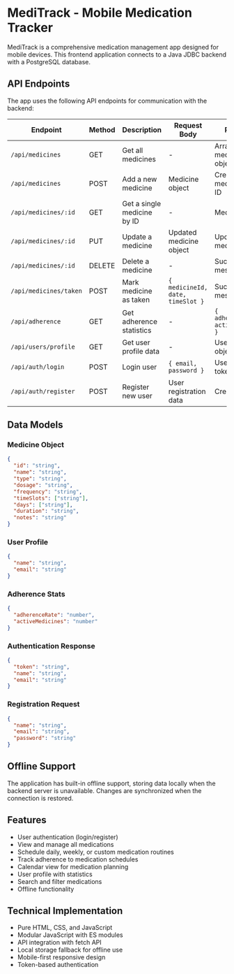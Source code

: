 
# MediTrack - Mobile Medication Tracker

MediTrack is a comprehensive medication management app designed for mobile devices. This frontend application connects to a Java JDBC backend with a PostgreSQL database.

## API Endpoints

The app uses the following API endpoints for communication with the backend:

| Endpoint | Method | Description | Request Body | Response |
|----------|--------|-------------|--------------|----------|
| `/api/medicines` | GET | Get all medicines | - | Array of medicine objects |
| `/api/medicines` | POST | Add a new medicine | Medicine object | Created medicine with ID |
| `/api/medicines/:id` | GET | Get a single medicine by ID | - | Medicine object |
| `/api/medicines/:id` | PUT | Update a medicine | Updated medicine object | Updated medicine |
| `/api/medicines/:id` | DELETE | Delete a medicine | - | Success message |
| `/api/medicines/taken` | POST | Mark medicine as taken | `{ medicineId, date, timeSlot }` | Success message |
| `/api/adherence` | GET | Get adherence statistics | - | `{ adherenceRate, activeMedicines }` |
| `/api/users/profile` | GET | Get user profile data | - | User profile object |
| `/api/auth/login` | POST | Login user | `{ email, password }` | User with auth token |
| `/api/auth/register` | POST | Register new user | User registration data | Created user |

## Data Models

### Medicine Object
```json
{
  "id": "string",
  "name": "string",
  "type": "string",
  "dosage": "string",
  "frequency": "string",
  "timeSlots": ["string"],
  "days": ["string"],
  "duration": "string",
  "notes": "string"
}
```

### User Profile
```json
{
  "name": "string",
  "email": "string"
}
```

### Adherence Stats
```json
{
  "adherenceRate": "number",
  "activeMedicines": "number"
}
```

### Authentication Response
```json
{
  "token": "string",
  "name": "string",
  "email": "string"
}
```

### Registration Request
```json
{
  "name": "string",
  "email": "string",
  "password": "string"
}
```

## Offline Support

The application has built-in offline support, storing data locally when the backend server is unavailable. Changes are synchronized when the connection is restored.

## Features

- User authentication (login/register)
- View and manage all medications
- Schedule daily, weekly, or custom medication routines
- Track adherence to medication schedules
- Calendar view for medication planning
- User profile with statistics
- Search and filter medications
- Offline functionality

## Technical Implementation

- Pure HTML, CSS, and JavaScript
- Modular JavaScript with ES modules
- API integration with fetch API
- Local storage fallback for offline use
- Mobile-first responsive design
- Token-based authentication

